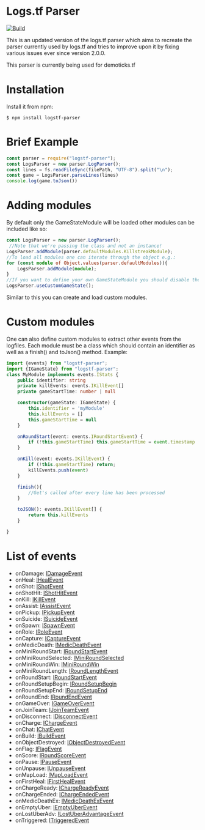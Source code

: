 # Logs.tf Parser

[![Build](https://github.com/thebv/logstf-parser/actions/workflows/build.yml/badge.svg?branch=master)](https://github.com/thebv/logstf-parser/actions/workflows/build.yml)

This is an updated version of the logs.tf parser which aims to recreate the parser currently used by logs.tf and tries to improve upon it by fixing various issues ever since version 2.0.0.

This parser is currently being used for demoticks.tf

# Installation

Install it from npm:

    $ npm install logstf-parser

# Brief Example
```ts
const parser = require("logstf-parser");
const LogsParser = new parser.LogParser();
const lines = fs.readFileSync(filePath, "UTF-8").split("\n");
const game = LogsParser.parseLines(lines) 
console.log(game.toJson())
```
# Adding modules
By default only the GameStateModule will be loaded other modules can be included like so:
```ts
const LogsParser = new parser.LogParser();
 //Note that we're passing the class and not an instance!
LogsParser.addModule(parser.defaultModules.KillstreakModule);
//To load all modules one can iterate through the object e.g.:
for (const module of Object.values(parser.defaultModules)){
    LogsParser.addModule(module);
}
//If you want to define your own GameStateModule you should disable the provided one like this:
LogsParser.useCustomGameState();
```
Similar to this you can create and load custom modules.
# Custom modules
One can also define custom modules to extract other events from the logfiles.
Each module must be a class which should contain an identifier as well as a finish() and toJson() method.
Example:
```ts
import {events} from "logstf-parser";
import {IGameState} from "logstf-parser";
class MyModule implements events.IStats {
    public identifier: string
    private killEvents: events.IKillEvent[]
    private gameStartTime: number | null

    constructor(gameState: IGameState) {
        this.identifier = 'myModule'
        this.killEvents = []
        this.gameStartTime = null
    }

    onRoundStart(event: events.IRoundStartEvent) {
        if (!this.gameStartTime) this.gameStartTime = event.timestamp
    }

    onKill(event: events.IKillEvent) {
        if (!this.gameStartTime) return;
        killEvents.push(event)
    }

    finish(){
        //Get's called after every line has been processed
    }

    toJSON(): events.IKillEvent[] {
        return this.killEvents
    }

}
```
# List of events
- onDamage: [IDamageEvent](https://github.com/TheBv/logstf-parser/blob/master/events.ts#L91)
- onHeal: [IHealEvent](https://github.com/TheBv/logstf-parser/blob/master/events.ts#L100)
- onShot: [IShotEvent](https://github.com/TheBv/logstf-parser/blob/master/events.ts#L106)
- onShotHit: [IShotHitEvent](https://github.com/TheBv/logstf-parser/blob/master/events.ts#L111)
- onKill: [IKillEvent](https://github.com/TheBv/logstf-parser/blob/master/events.ts#L82)
- onAssist: [IAssistEvent](https://github.com/TheBv/logstf-parser/blob/master/events.ts#L116)
- onPickup: [IPickupEvent](https://github.com/TheBv/logstf-parser/blob/master/events.ts#L124)
- onSuicide: [ISuicideEvent](https://github.com/TheBv/logstf-parser/blob/master/events.ts#L136)
- onSpawn: [ISpawnEvent](https://github.com/TheBv/logstf-parser/blob/master/events.ts#L145)
- onRole: [IRoleEvent](https://github.com/TheBv/logstf-parser/blob/master/events.ts#L140)
- onCapture: [ICaptureEvent](https://github.com/TheBv/logstf-parser/blob/master/events.ts#L150)
- onMedicDeath: [IMedicDeathEvent](https://github.com/TheBv/logstf-parser/blob/master/events.ts#L158)
- onMiniRoundStart: [IRoundStartEvent](https://github.com/TheBv/logstf-parser/blob/master/events.ts#L173)
- onMiniRoundSelected: [IMiniRoundSelected](https://github.com/TheBv/logstf-parser/blob/master/events.ts#L169)
- onMiniRoundWin: [IMiniRoundWin](https://github.com/TheBv/logstf-parser/blob/master/events.ts#L180)
- onMiniRoundLength: [IRoundLengthEvent](https://github.com/TheBv/logstf-parser/blob/master/events.ts#L189)
- onRoundStart: [IRoundStartEvent](https://github.com/TheBv/logstf-parser/blob/master/events.ts#L173)
- onRoundSetupBegin: [IRoundSetupBegin](https://github.com/TheBv/logstf-parser/blob/master/events.ts#L185)
- onRoundSetupEnd: [IRoundSetupEnd](https://github.com/TheBv/logstf-parser/blob/master/events.ts#L187)
- onRoundEnd: [IRoundEndEvent](https://github.com/TheBv/logstf-parser/blob/master/events.ts#L175)
- onGameOver: [IGameOverEvent](https://github.com/TheBv/logstf-parser/blob/master/events.ts#L198)
- onJoinTeam: [IJoinTeamEvent](https://github.com/TheBv/logstf-parser/blob/master/events.ts#L202)
- onDisconnect: [IDisconnectEvent](https://github.com/TheBv/logstf-parser/blob/master/events.ts#L207)
- onCharge: [IChargeEvent](https://github.com/TheBv/logstf-parser/blob/master/events.ts#L212)
- onChat: [IChatEvent](https://github.com/TheBv/logstf-parser/blob/master/events.ts#L240)
- onBuild: [IBuildEvent](https://github.com/TheBv/logstf-parser/blob/master/events.ts#L245)
- onObjectDestroyed: [IObjectDestroyedEvent](https://github.com/TheBv/logstf-parser/blob/master/events.ts#L251)
- onFlag: [IFlagEvent](https://github.com/TheBv/logstf-parser/blob/master/events.ts#L130)
- onScore: [IRoundScoreEvent](https://github.com/TheBv/logstf-parser/blob/master/events.ts#L193)
- onPause: [IPauseEvent](https://github.com/TheBv/logstf-parser/blob/master/events.ts#L261)
- onUnpause: [IUnpauseEvent](https://github.com/TheBv/logstf-parser/blob/master/events.ts#L262)
- onMapLoad: [IMapLoadEvent](https://github.com/TheBv/logstf-parser/blob/master/events.ts#L263)
- onFirstHeal: [IFirstHealEvent](https://github.com/TheBv/logstf-parser/blob/master/events.ts#L217)
- onChargeReady: [IChargeReadyEvent](https://github.com/TheBv/logstf-parser/blob/master/events.ts#L222)
- onChargeEnded: [IChargeEndedEvent](https://github.com/TheBv/logstf-parser/blob/master/events.ts#L226)
- onMedicDeathEx: [IMedicDeathExEvent](https://github.com/TheBv/logstf-parser/blob/master/events.ts#L158)
- onEmptyUber: [IEmptyUberEvent](https://github.com/TheBv/logstf-parser/blob/master/events.ts#L231)
- onLostUberAdv: [ILostUberAdvantageEvent](https://github.com/TheBv/logstf-parser/blob/master/events.ts#L235)
- onTriggered: [ITriggeredEvent](https://github.com/TheBv/logstf-parser/blob/master/events.ts#L266)